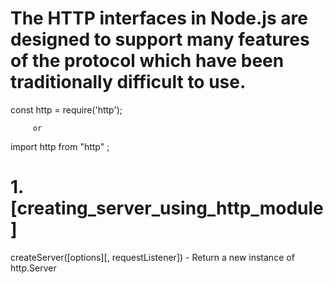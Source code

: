  # The HTTP interfaces in Node.js are designed to support many features of the protocol which have been traditionally difficult to use.

 const http = require('http');

         or

 import http from "http" ;


# 1. [creating_server_using_http_module]

  createServer([options][, requestListener]) - Return a new instance of http.Server

